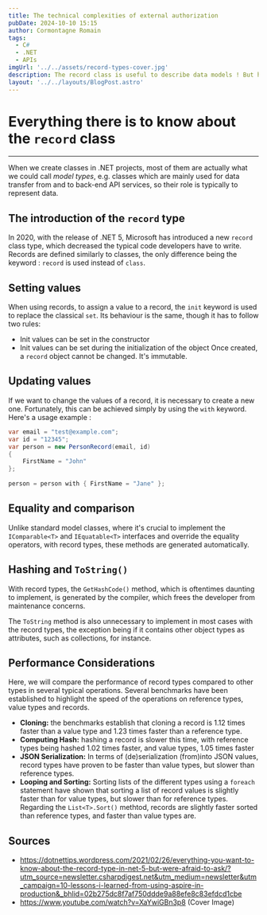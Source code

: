 ```yaml
---
title: The technical complexities of external authorization
pubDate: 2024-10-10 15:15
author: Cormontagne Romain
tags:
  - C#
  - .NET
  - APIs
imgUrl: '../../assets/record-types-cover.jpg'
description: The record class is useful to describe data models ! But how exactly does it work, and how can we benefit from it ? Learn everything there is to know about this C# class type here !
layout: '../../layouts/BlogPost.astro'
---
```


# Everything there is to know about the `record` class
---
When we create classes in .NET projects, most of them are actually what we could call _model types_, e.g. classes which are mainly used for data transfer from and to back-end API services, so their role is typically to represent data.

## The introduction of the `record` type

In 2020, with the release of .NET 5, Microsoft has introduced a new `record` class type, which decreased the typical code developers have to write. Records are defined similarly to classes, the only difference being the keyword : `record` is used instead of `class`.

## Setting values

When using records, to assign a value to a record, the `init` keyword is used to replace the classical `set`. Its behaviour is the same, though it has to follow two rules:
- Init values can be set in the constructor
- Init values can be set during the initialization of the object
Once created, a `record` object cannot be changed. It's immutable.

## Updating values

If we want to change the values of a record, it is necessary to create a new one. Fortunately, this can be achieved simply by using the `with` keyword. Here's a usage example :
```cs
var email = "test@example.com";
var id = "12345";
var person = new PersonRecord(email, id)
{
    FirstName = "John"
};
 
person = person with { FirstName = "Jane" };
```

## Equality and comparison

Unlike standard model classes, where it's crucial to implement the `IComparable<T>` and `IEquatable<T>` interfaces and override the equality operators, with record types, these methods are generated automatically.

## Hashing and `ToString()`

With record types, the `GetHashCode()` method, which is oftentimes daunting to implement, is generated by the compiler, which frees the developer from maintenance concerns.

The `ToString` method is also unnecessary to implement in most cases with the record types, the exception being if it contains other object types as attributes, such as collections, for instance.

## Performance Considerations

Here, we will compare the performance of record types compared to other types in several typical operations. Several benchmarks have been established to highlight the speed of the operations on reference types, value types and records.

- **Cloning:** the benchmarks establish that cloning a record is 1.12 times faster than a value type and 1.23 times faster than a reference type.
- **Computing Hash:** hashing a record is slower this time, with reference types being hashed 1.02 times faster, and value types, 1.05 times faster
- **JSON Serialization:** In terms of (de)serialization (from)into JSON values, record types have proven to be faster than value types, but slower than reference types.
- **Looping and Sorting:** Sorting lists of the different types using a `foreach` statement have shown that sorting a list of record values is slightly faster than for value types, but slower than for reference types. Regarding the `List<T>.Sort()` methtod, records are slightly faster sorted than reference types, and faster than value types are.

## Sources

- <https://dotnettips.wordpress.com/2021/02/26/everything-you-want-to-know-about-the-record-type-in-net-5-but-were-afraid-to-ask/?utm_source=newsletter.csharpdigest.net&utm_medium=newsletter&utm_campaign=10-lessons-i-learned-from-using-aspire-in-production&_bhlid=02b275dc8f7af750ddde9a88efe8c83efdcd1cbe>
- <https://www.youtube.com/watch?v=XaYwiGBn3p8> (Cover Image)